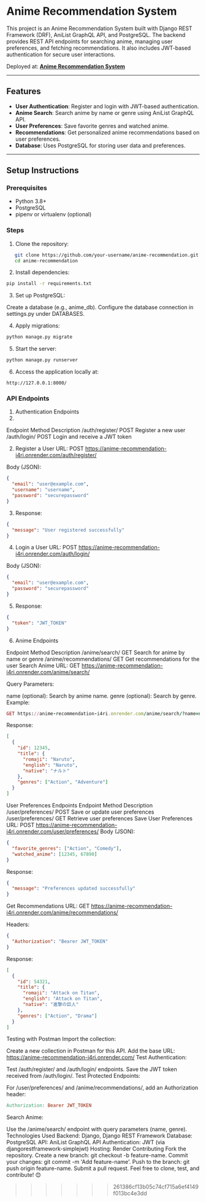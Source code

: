 # **Anime Recommendation System**

This project is an Anime Recommendation System built with Django REST Framework (DRF), AniList GraphQL API, and PostgreSQL. The backend provides REST API endpoints for searching anime, managing user preferences, and fetching recommendations. It also includes JWT-based authentication for secure user interactions.

Deployed at: **[Anime Recommendation System](https://anime-recommendation-i4ri.onrender.com/api/)**

---

## **Features**

- **User Authentication**: Register and login with JWT-based authentication.
- **Anime Search**: Search anime by name or genre using AniList GraphQL API.
- **User Preferences**: Save favorite genres and watched anime.
- **Recommendations**: Get personalized anime recommendations based on user preferences.
- **Database**: Uses PostgreSQL for storing user data and preferences.

---

## **Setup Instructions**

### Prerequisites
- Python 3.8+
- PostgreSQL
- pipenv or virtualenv (optional)

### Steps
1. Clone the repository:
```bash
   git clone https://github.com/your-username/anime-recommendation.git
   cd anime-recommendation
```

2. Install dependencies:

```bash
pip install -r requirements.txt
```

3. Set up PostgreSQL:

Create a database (e.g., anime_db).
Configure the database connection in settings.py under DATABASES.

4. Apply migrations:

```bash
python manage.py migrate
```

5. Start the server:

```bash
python manage.py runserver
```

6. Access the application locally at:

```arduino
http://127.0.0.1:8000/
```

### API Endpoints

1. Authentication Endpoints
2. 
Endpoint	Method	Description
/auth/register/	POST	Register a new user
/auth/login/	POST	Login and receive a JWT token

2. Register a User
URL: POST https://anime-recommendation-i4ri.onrender.com/auth/register/

Body (JSON):

```json
{
  "email": "user@example.com",
  "username": "username",
  "password": "securepassword"
}
```

3. Response:

```json
{
  "message": "User registered successfully"
}
```

4. Login a User
URL: POST https://anime-recommendation-i4ri.onrender.com/auth/login/

Body (JSON):

```json
{
  "email": "user@example.com",
  "password": "securepassword"
}
```
5. Response:

```json
{
  "token": "JWT_TOKEN"
}
```

6. Anime Endpoints

Endpoint	Method	Description
/anime/search/	GET	Search for anime by name or genre
/anime/recommendations/	GET	Get recommendations for the user
Search Anime
URL: GET https://anime-recommendation-i4ri.onrender.com/anime/search/

Query Parameters:

name (optional): Search by anime name.
genre (optional): Search by genre.
Example:

```ruby
GET https://anime-recommendation-i4ri.onrender.com/anime/search/?name=naruto
```

Response:

```json
[
  {
    "id": 12345,
    "title": {
      "romaji": "Naruto",
      "english": "Naruto",
      "native": "ナルト"
    },
    "genres": ["Action", "Adventure"]
  }
]
```

User Preferences Endpoints
Endpoint	Method	Description
/user/preferences/	POST	Save or update user preferences
/user/preferences/	GET	Retrieve user preferences
Save User Preferences
URL: POST https://anime-recommendation-i4ri.onrender.com/user/preferences/
Body (JSON):

```json
{
  "favorite_genres": ["Action", "Comedy"],
  "watched_anime": [12345, 67890]
}
```

Response:

```json
{
  "message": "Preferences updated successfully"
}
```

Get Recommendations
URL: GET https://anime-recommendation-i4ri.onrender.com/anime/recommendations/

Headers:

```json
{
  "Authorization": "Bearer JWT_TOKEN"
}
```
Response:

```json
[
  {
    "id": 54321,
    "title": {
      "romaji": "Attack on Titan",
      "english": "Attack on Titan",
      "native": "進撃の巨人"
    },
    "genres": ["Action", "Drama"]
  }
]
```

Testing with Postman
Import the collection:

Create a new collection in Postman for this API.
Add the base URL: https://anime-recommendation-i4ri.onrender.com/
Test Authentication:

Test /auth/register/ and /auth/login/ endpoints.
Save the JWT token received from /auth/login/.
Test Protected Endpoints:

For /user/preferences/ and /anime/recommendations/, add an Authorization header:

```makefile
Authorization: Bearer JWT_TOKEN
```

Search Anime:

Use the /anime/search/ endpoint with query parameters (name, genre).
Technologies Used
Backend: Django, Django REST Framework
Database: PostgreSQL
API: AniList GraphQL API
Authentication: JWT (via djangorestframework-simplejwt)
Hosting: Render
Contributing
Fork the repository.
Create a new branch: git checkout -b feature-name.
Commit your changes: git commit -m 'Add feature-name'.
Push to the branch: git push origin feature-name.
Submit a pull request.
Feel free to clone, test, and contribute! 😊
>>>>>>> 261386cf13b05c74cf715a6ef4149f013bc4e3dd
